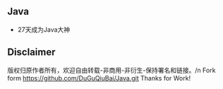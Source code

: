 ## Java
 * 27天成为Java大神
 
## Disclaimer
  版权归原作者所有，欢迎自由转载-非商用-非衍生-保持署名和链接。/n 
  Fork form https://github.com/DuGuQiuBai/Java.git  Thanks for Work!
